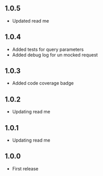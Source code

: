 ## 1.0.5
* Updated read me
## 1.0.4
* Added tests for query parameters
* Added debug log for un mocked request
## 1.0.3
* Added code coverage badge
## 1.0.2
* Updating read me
## 1.0.1
* Updating read me 
## 1.0.0
* First release
